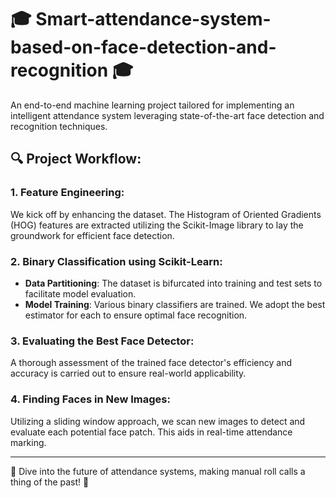 # 🎓 Smart-attendance-system-based-on-face-detection-and-recognition 🎓

An end-to-end machine learning project tailored for implementing an intelligent attendance system leveraging state-of-the-art face detection and recognition techniques.

## 🔍 Project Workflow:

### 1. **Feature Engineering**: 
We kick off by enhancing the dataset. The Histogram of Oriented Gradients (HOG) features are extracted utilizing the Scikit-Image library to lay the groundwork for efficient face detection.

### 2. **Binary Classification using Scikit-Learn**: 
- **Data Partitioning**: The dataset is bifurcated into training and test sets to facilitate model evaluation.
- **Model Training**: Various binary classifiers are trained. We adopt the best estimator for each to ensure optimal face recognition.

### 3. **Evaluating the Best Face Detector**: 
A thorough assessment of the trained face detector's efficiency and accuracy is carried out to ensure real-world applicability.

### 4. **Finding Faces in New Images**: 
Utilizing a sliding window approach, we scan new images to detect and evaluate each potential face patch. This aids in real-time attendance marking.

---

👥 Dive into the future of attendance systems, making manual roll calls a thing of the past! 👥
